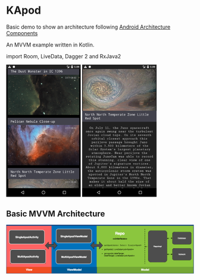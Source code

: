 [mvvm]: apod_mvvm.png "KApod MVVM"

KApod
=====

Basic demo to show an architecture following
[Android Architecture Components](https://maven-badges.herokuapp.com/maven-central/com.github.bumptech.glide/glide/badge.svg)

An MVVM example written in Kotlin.

import Room, LiveData, Dagger 2 and RxJava2

<img src="apod_list.png" width="200">
<img src="apod_single.png" width="200">


## Basic MVVM Architecture
![alt text][mvvm]
